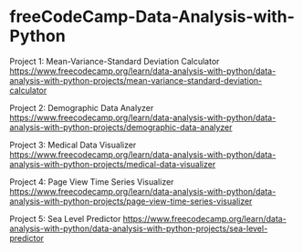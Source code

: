 # freeCodeCamp-Data-Analysis-with-Python
Project 1: Mean-Variance-Standard Deviation Calculator
https://www.freecodecamp.org/learn/data-analysis-with-python/data-analysis-with-python-projects/mean-variance-standard-deviation-calculator

Project 2: Demographic Data Analyzer
https://www.freecodecamp.org/learn/data-analysis-with-python/data-analysis-with-python-projects/demographic-data-analyzer

Project 3: Medical Data Visualizer
https://www.freecodecamp.org/learn/data-analysis-with-python/data-analysis-with-python-projects/medical-data-visualizer

Project 4: Page View Time Series Visualizer
https://www.freecodecamp.org/learn/data-analysis-with-python/data-analysis-with-python-projects/page-view-time-series-visualizer

Project 5: Sea Level Predictor
https://www.freecodecamp.org/learn/data-analysis-with-python/data-analysis-with-python-projects/sea-level-predictor
